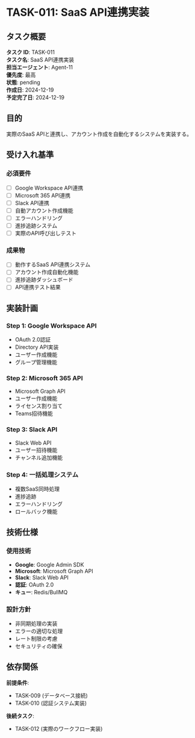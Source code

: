 # TASK-011: SaaS API連携実装

## タスク概要

**タスク ID**: TASK-011  
**タスク名**: SaaS API連携実装  
**担当エージェント**: Agent-11  
**優先度**: 最高  
**状態**: pending  
**作成日**: 2024-12-19  
**予定完了日**: 2024-12-19

## 目的

実際のSaaS APIと連携し、アカウント作成を自動化するシステムを実装する。

## 受け入れ基準

### 必須要件

- [ ] Google Workspace API連携
- [ ] Microsoft 365 API連携
- [ ] Slack API連携
- [ ] 自動アカウント作成機能
- [ ] エラーハンドリング
- [ ] 進捗追跡システム
- [ ] 実際のAPI呼び出しテスト

### 成果物

- [ ] 動作するSaaS API連携システム
- [ ] アカウント作成自動化機能
- [ ] 進捗追跡ダッシュボード
- [ ] API連携テスト結果

## 実装計画

### Step 1: Google Workspace API

- OAuth 2.0認証
- Directory API実装
- ユーザー作成機能
- グループ管理機能

### Step 2: Microsoft 365 API

- Microsoft Graph API
- ユーザー作成機能
- ライセンス割り当て
- Teams招待機能

### Step 3: Slack API

- Slack Web API
- ユーザー招待機能
- チャンネル追加機能

### Step 4: 一括処理システム

- 複数SaaS同時処理
- 進捗追跡
- エラーハンドリング
- ロールバック機能

## 技術仕様

### 使用技術

- **Google**: Google Admin SDK
- **Microsoft**: Microsoft Graph API
- **Slack**: Slack Web API
- **認証**: OAuth 2.0
- **キュー**: Redis/BullMQ

### 設計方針

- 非同期処理の実装
- エラーの適切な処理
- レート制限の考慮
- セキュリティの確保

## 依存関係

**前提条件**:

- TASK-009 (データベース接続)
- TASK-010 (認証システム実装)

**後続タスク**:

- TASK-012 (実際のワークフロー実装)
